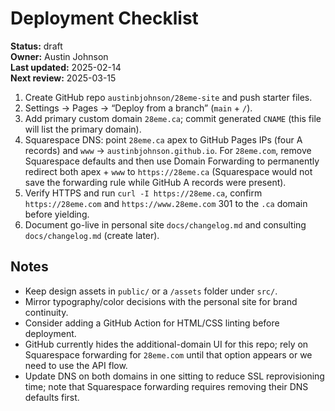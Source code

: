 # Deployment Checklist

**Status:** draft  
**Owner:** Austin Johnson  
**Last updated:** 2025-02-14  
**Next review:** 2025-03-15

1. Create GitHub repo `austinbjohnson/28eme-site` and push starter files.
2. Settings → Pages → “Deploy from a branch” (`main` + `/`).
3. Add primary custom domain `28eme.ca`; commit generated `CNAME` (this file will list the primary domain).
4. Squarespace DNS: point `28eme.ca` apex to GitHub Pages IPs (four A records) and `www` → `austinbjohnson.github.io`. For `28eme.com`, remove Squarespace defaults and then use Domain Forwarding to permanently redirect both apex + `www` to `https://28eme.ca` (Squarespace would not save the forwarding rule while GitHub A records were present).
5. Verify HTTPS and run `curl -I https://28eme.ca`, confirm `https://28eme.com` and `https://www.28eme.com` 301 to the `.ca` domain before yielding.
6. Document go-live in personal site `docs/changelog.md` and consulting `docs/changelog.md` (create later).

## Notes
- Keep design assets in `public/` or a `/assets` folder under `src/`.
- Mirror typography/color decisions with the personal site for brand continuity.
- Consider adding a GitHub Action for HTML/CSS linting before deployment.
- GitHub currently hides the additional-domain UI for this repo; rely on Squarespace forwarding for `28eme.com` until that option appears or we need to use the API flow.
- Update DNS on both domains in one sitting to reduce SSL reprovisioning time; note that Squarespace forwarding requires removing their DNS defaults first.
